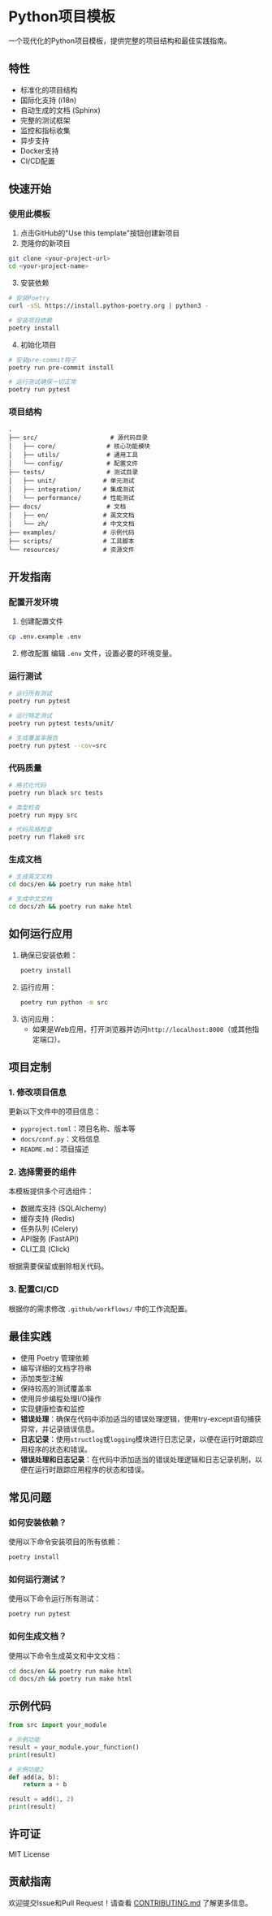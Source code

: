 # Python项目模板

一个现代化的Python项目模板，提供完整的项目结构和最佳实践指南。

## 特性

- 标准化的项目结构
- 国际化支持 (i18n)
- 自动生成的文档 (Sphinx)
- 完整的测试框架
- 监控和指标收集
- 异步支持
- Docker支持
- CI/CD配置

## 快速开始

### 使用此模板

1. 点击GitHub的"Use this template"按钮创建新项目
2. 克隆你的新项目
```bash
git clone <your-project-url>
cd <your-project-name>
```

3. 安装依赖
```bash
# 安装Poetry
curl -sSL https://install.python-poetry.org | python3 -

# 安装项目依赖
poetry install
```

4. 初始化项目
```bash
# 安装pre-commit钩子
poetry run pre-commit install

# 运行测试确保一切正常
poetry run pytest
```

### 项目结构

```
.
├── src/                    # 源代码目录
│   ├── core/              # 核心功能模块
│   ├── utils/             # 通用工具
│   └── config/            # 配置文件
├── tests/                 # 测试目录
│   ├── unit/             # 单元测试
│   ├── integration/      # 集成测试
│   └── performance/      # 性能测试
├── docs/                  # 文档
│   ├── en/               # 英文文档
│   └── zh/               # 中文文档
├── examples/             # 示例代码
├── scripts/              # 工具脚本
└── resources/            # 资源文件
```

## 开发指南

### 配置开发环境

1. 创建配置文件
```bash
cp .env.example .env
```

2. 修改配置
编辑 `.env` 文件，设置必要的环境变量。

### 运行测试

```bash
# 运行所有测试
poetry run pytest

# 运行特定测试
poetry run pytest tests/unit/

# 生成覆盖率报告
poetry run pytest --cov=src
```

### 代码质量

```bash
# 格式化代码
poetry run black src tests

# 类型检查
poetry run mypy src

# 代码风格检查
poetry run flake8 src
```

### 生成文档

```bash
# 生成英文文档
cd docs/en && poetry run make html

# 生成中文文档
cd docs/zh && poetry run make html
```

## 如何运行应用

1. 确保已安装依赖：
   ```bash
   poetry install
   ```
2. 运行应用：
   ```bash
   poetry run python -m src
   ```
3. 访问应用：
   - 如果是Web应用，打开浏览器并访问`http://localhost:8000`（或其他指定端口）。

## 项目定制

### 1. 修改项目信息

更新以下文件中的项目信息：
- `pyproject.toml`：项目名称、版本等
- `docs/conf.py`：文档信息
- `README.md`：项目描述

### 2. 选择需要的组件

本模板提供多个可选组件：
- 数据库支持 (SQLAlchemy)
- 缓存支持 (Redis)
- 任务队列 (Celery)
- API服务 (FastAPI)
- CLI工具 (Click)

根据需要保留或删除相关代码。

### 3. 配置CI/CD

根据你的需求修改 `.github/workflows/` 中的工作流配置。

## 最佳实践

- 使用 Poetry 管理依赖
- 编写详细的文档字符串
- 添加类型注解
- 保持较高的测试覆盖率
- 使用异步编程处理I/O操作
- 实现健康检查和监控
- **错误处理**：确保在代码中添加适当的错误处理逻辑，使用try-except语句捕获异常，并记录错误信息。
- **日志记录**：使用`structlog`或`logging`模块进行日志记录，以便在运行时跟踪应用程序的状态和错误。
- **错误处理和日志记录**：在代码中添加适当的错误处理逻辑和日志记录机制，以便在运行时跟踪应用程序的状态和错误。

## 常见问题

### 如何安装依赖？
使用以下命令安装项目的所有依赖：
```bash
poetry install
```

### 如何运行测试？
使用以下命令运行所有测试：
```bash
poetry run pytest
```

### 如何生成文档？
使用以下命令生成英文和中文文档：
```bash
cd docs/en && poetry run make html
cd docs/zh && poetry run make html
```

## 示例代码

```python
from src import your_module

# 示例功能
result = your_module.your_function()
print(result)

# 示例功能2
def add(a, b):
    return a + b

result = add(1, 2)
print(result)
```

## 许可证

MIT License

## 贡献指南

欢迎提交Issue和Pull Request！请查看 [CONTRIBUTING.md](CONTRIBUTING.md) 了解更多信息。
